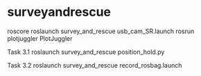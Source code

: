 # surveyandrescue

roscore
roslaunch survey_and_rescue usb_cam_SR.launch
rosrun plotjuggler PlotJuggler

Task 3.1
roslaunch survey_and_rescue position_hold.py

Task 3.2
roslaunch survey_and_rescue record_rosbag.launch
